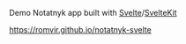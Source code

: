 Demo Notatnyk app built with <a href="https://svelte.dev/">Svelte</a>/<a href="https://kit.svelte.dev/">SvelteKit</a>

https://romvir.github.io/notatnyk-svelte
